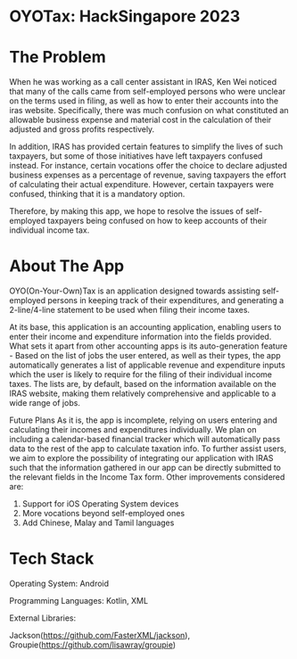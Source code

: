 # OYOTax: HackSingapore 2023

# The Problem

  When he was working as a call center assistant in IRAS, Ken Wei noticed that many of the calls came from self-employed persons who were unclear on the terms used in filing, as well as how to enter their accounts into the iras website. Specifically, there was much confusion on what constituted an allowable business expense and material cost in the calculation of their adjusted and gross profits respectively. 

  In addition, IRAS has provided certain features to simplify the lives of such taxpayers, but some of those initiatives have left taxpayers confused instead. For instance, certain vocations offer the choice to declare adjusted business expenses as a percentage of revenue, saving taxpayers the effort of calculating their actual expenditure. However, certain taxpayers were confused, thinking that it is a mandatory option.
  
  Therefore, by making this app, we hope to resolve the issues of self-employed taxpayers being confused on how to keep accounts of their individual income tax.

# About The App

  OYO(On-Your-Own)Tax is an application designed towards assisting self-employed persons in keeping track of their expenditures, and generating a 2-line/4-line statement to be used when filing their income taxes.
  
  At its base, this application is an accounting application, enabling users to enter their income and expenditure information into the fields provided. What sets it apart from other accounting apps is its auto-generation feature - Based on the list of jobs the user entered, as well as their types, the app automatically generates a list of applicable revenue and expenditure inputs which the user is likely to require for the filing of their individual income taxes. The lists are, by default, based on the information available on the IRAS website, making them relatively comprehensive and applicable to a wide range of jobs.


Future Plans
As it is, the app is incomplete, relying on users entering and calculating their incomes and expenditures individually. We plan on including a calendar-based financial tracker which will automatically pass data to the rest of the app to calculate taxation info. To further assist users, we aim to explore the possibility of integrating our application with IRAS such that the information gathered in our app can be directly submitted to the relevant fields in the Income Tax form. Other improvements considered are:

1. Support for iOS Operating System devices
2. More vocations beyond self-employed ones
3. Add Chinese, Malay and Tamil languages

# Tech Stack
Operating System: Android

Programming Languages: Kotlin, XML

External Libraries: 

Jackson(https://github.com/FasterXML/jackson),
Groupie(https://github.com/lisawray/groupie)
